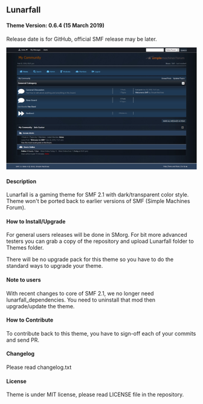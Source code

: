 ## Lunarfall

#### Theme Version: 0.6.4 (15 March 2019)
Release date is for GitHub, official SMF release may be later.

<img src="https://raw.githubusercontent.com/Antes/Lunarfall/master/Lunarfall/images/thumbnail.png">

#### Description
Lunarfall is a gaming theme for SMF 2.1 with dark/transparent color style. Theme won't be ported back to earlier versions of SMF (Simple Machines Forum).

#### How to Install/Upgrade
For general users releases will be done in SMorg. For bit more advanced testers you can grab a copy of the repository and upload Lunarfall folder to Themes folder.

There will be no upgrade pack for this theme so you have to do the standard ways to upgrade your theme.

#### Note to users
With recent changes to core of SMF 2.1, we no longer need lunarfall_dependencies. You need to uninstall that mod then upgrade/update the theme.

#### How to Contribute
To contribute back to this theme, you have to sign-off each of your commits and send PR.

#### Changelog
Please read changelog.txt

#### License
Theme is under MIT license, please read LICENSE file in the repository.
